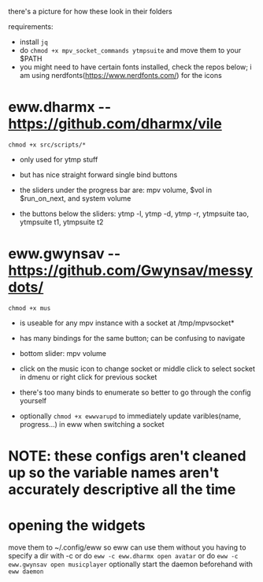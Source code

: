 there's a picture for how these look in their folders

requirements:
- install `jq`
- do `chmod +x mpv_socket_commands ytmpsuite` and move them to your $PATH
- you might need to have certain fonts installed, check the repos below;
	i am using nerdfonts(https://www.nerdfonts.com/) for the icons

# eww.dharmx -- https://github.com/dharmx/vile
`chmod +x src/scripts/*`

- only used for ytmp stuff
- but has nice straight forward single bind buttons

- the sliders under the progress bar are: mpv volume, $vol in $run_on_next, and system volume
- the buttons below the sliders: ytmp -l, ytmp -d, ytmp -r, ytmpsuite tao, ytmpsuite t1, ytmpsuite t2

# eww.gwynsav -- https://github.com/Gwynsav/messydots/
`chmod +x mus`

- is useable for any mpv instance with a socket at /tmp/mpvsocket*
- has many bindings for the same button; can be confusing to navigate

- bottom slider: mpv volume

- click on the music icon to change socket or middle click to select socket in dmenu
	or right click for previous socket
- there's too many binds to enumerate so better to go through the config yourself

- optionally `chmod +x ewwvarupd` to immediately update varibles(name, progress...) in eww when switching a socket

# NOTE: these configs aren't cleaned up so the variable names aren't accurately descriptive all the time

# opening the widgets
move them to ~/.config/eww so eww can use them without you having to specify a dir with -c
or do `eww -c eww.dharmx open avatar`
or do `eww -c eww.gwynsav open musicplayer`
optionally start the daemon beforehand with `eww daemon`
